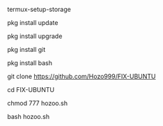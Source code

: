 termux-setup-storage


pkg install update

pkg install upgrade

pkg install git

pkg install bash

git clone https://github.com/Hozo999/FIX-UBUNTU

cd FIX-UBUNTU

chmod 777 hozoo.sh

bash hozoo.sh
